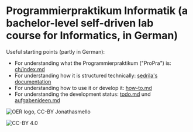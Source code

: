 # Programmierpraktikum Informatik (a bachelor-level self-driven lab course for Informatics, in German)

Useful starting points (partly in German):

- For understanding what the Programmierpraktikum ("ProPra") is: [ch/index.md](ch/index.md)
- For understanding how it is structured technically: [sedrila's documentation](https://sedrila.readthedocs.io/)
- For understanding how to use it or develop it: [how-to.md](process/how-to.md)
- For understanding the development status: [todo.md](process/todo.md) und [aufgabenideen.md](process/aufgabenideen.md)

![OER logo, CC-BY Jonathasmello](https://upload.wikimedia.org/wikipedia/commons/thumb/2/20/Global_Open_Educational_Resources_Logo.svg/330px-Global_Open_Educational_Resources_Logo.svg.png "OER logo, CC-BY Jonathasmello")

![CC-BY 4.0](https://mirrors.creativecommons.org/presskit/buttons/88x31/svg/by.svg "CC-BY 4.0")